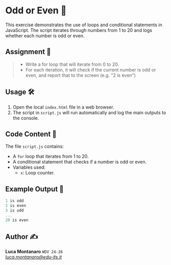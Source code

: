 # Odd or Even 🔢

This exercise demonstrates the use of loops and conditional statements in JavaScript.
The script iterates through numbers from 1 to 20 and logs whether each number is odd or even.

## Assignment 📝

> - Write a for loop that will iterate from 0 to 20.
> - For each iteration, it will check if the current number is odd or even, and
report that to the screen (e.g. "2 is even")


## Usage 🛠️

1. Open the local `index.html` file in a web browser.
2. The script in `script.js` will run automatically and log the main outputs to the console.

## Code Content 📄

The file `script.js` contains:
- A `for` loop that iterates from 1 to 20.
- A conditional statement that checks if a number is odd or even.
- Variables used:
  - `x`: Loop counter.

## Example Output 📜

```javascript
1 is odd
2 is even
3 is odd
...
20 is even
```

## Author ✍️

**Luca Montanaro** `WDV 24-26`  
*luca.montanaro@edu-its.it*